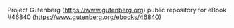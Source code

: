 Project Gutenberg (https://www.gutenberg.org) public repository for eBook #46840 (https://www.gutenberg.org/ebooks/46840)
